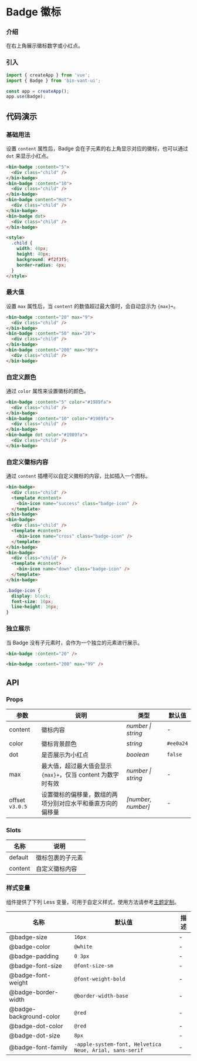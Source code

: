 # Badge 徽标

### 介绍

在右上角展示徽标数字或小红点。

### 引入

```js
import { createApp } from 'vue';
import { Badge } from 'bin-vant-ui';

const app = createApp();
app.use(Badge);
```

## 代码演示

### 基础用法

设置 `content` 属性后，Badge 会在子元素的右上角显示对应的徽标，也可以通过 `dot` 来显示小红点。

```html
<bin-badge :content="5">
  <div class="child" />
</bin-badge>
<bin-badge :content="10">
  <div class="child" />
</bin-badge>
<bin-badge content="Hot">
  <div class="child" />
</bin-badge>
<bin-badge dot>
  <div class="child" />
</bin-badge>

<style>
  .child {
    width: 40px;
    height: 40px;
    background: #f2f3f5;
    border-radius: 4px;
  }
</style>
```

### 最大值

设置 `max` 属性后，当 `content` 的数值超过最大值时，会自动显示为 `{max}+`。

```html
<bin-badge :content="20" max="9">
  <div class="child" />
</bin-badge>
<bin-badge :content="50" max="20">
  <div class="child" />
</bin-badge>
<bin-badge :content="200" max="99">
  <div class="child" />
</bin-badge>
```

### 自定义颜色

通过 `color` 属性来设置徽标的颜色。

```html
<bin-badge :content="5" color="#1989fa">
  <div class="child" />
</bin-badge>
<bin-badge :content="10" color="#1989fa">
  <div class="child" />
</bin-badge>
<bin-badge dot color="#1989fa">
  <div class="child" />
</bin-badge>
```

### 自定义徽标内容

通过 `content` 插槽可以自定义徽标的内容，比如插入一个图标。

```html
<bin-badge>
  <div class="child" />
  <template #content>
    <bin-icon name="success" class="badge-icon" />
  </template>
</bin-badge>
<bin-badge>
  <div class="child" />
  <template #content>
    <bin-icon name="cross" class="badge-icon" />
  </template>
</bin-badge>
<bin-badge>
  <div class="child" />
  <template #content>
    <bin-icon name="down" class="badge-icon" />
  </template>
</bin-badge>
```

```css
.badge-icon {
  display: block;
  font-size: 10px;
  line-height: 16px;
}
```

### 独立展示

当 Badge 没有子元素时，会作为一个独立的元素进行展示。

```html
<bin-badge :content="20" />

<bin-badge :content="200" max="99" />
```

## API

### Props

| 参数 | 说明 | 类型 | 默认值 |
| --- | --- | --- | --- |
| content | 徽标内容 | _number \| string_ | - |
| color | 徽标背景颜色 | _string_ | `#ee0a24` |
| dot | 是否展示为小红点 | _boolean_ | `false` |
| max | 最大值，超过最大值会显示 `{max}+`，仅当 content 为数字时有效 | _number \| string_ | - |
| offset `v3.0.5` | 设置徽标的偏移量，数组的两项分别对应水平和垂直方向的偏移量 | _[number, number]_ | - |

### Slots

| 名称    | 说明             |
| ------- | ---------------- |
| default | 徽标包裹的子元素 |
| content | 自定义徽标内容   |

### 样式变量

组件提供了下列 Less 变量，可用于自定义样式，使用方法请参考[主题定制](#/zh-CN/theme)。

| 名称 | 默认值 | 描述 |
| --- | --- | --- |
| @badge-size | `16px` | - |
| @badge-color | `@white` | - |
| @badge-padding | `0 3px` | - |
| @badge-font-size | `@font-size-sm` | - |
| @badge-font-weight | `@font-weight-bold` | - |
| @badge-border-width | `@border-width-base` | - |
| @badge-background-color | `@red` | - |
| @badge-dot-color | `@red` | - |
| @badge-dot-size | `8px` | - |
| @badge-font-family | `-apple-system-font, Helvetica Neue, Arial, sans-serif` | - |
